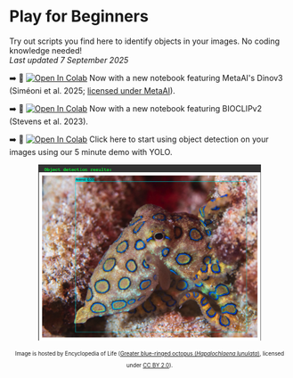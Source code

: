 # Play for Beginners 
Try out scripts you find here to identify objects in your images. No coding knowledge needed!   
*Last updated 7 September 2025*  

:arrow_right: :seedling: [![Open In Colab](https://colab.research.google.com/assets/colab-badge.svg)](https://colab.research.google.com/github/aubricot/computer_vision_with_eol_images/blob/master/play_for_beginners/dinov3_demo.ipynb) Now with a new notebook featuring MetaAI's Dinov3 (Siméoni et al. 2025; [licensed under MetaAI](https://ai.meta.com/resources/models-and-libraries/dinov3-license/?fbclid=IwZXh0bgNhZW0CMTAAYnJpZBExZ21RaE10TjdKQlRERk5lVAEee_PwlnA3G9XMBzWrtH7faFT1TZ-jcxbQgfwcdBEuwq6wdU4EbYUvq_Xe_-c_aem_eCv4c_bxKZvdRGPCeQAfMw)).

:arrow_right: :seedling: [![Open In Colab](https://colab.research.google.com/assets/colab-badge.svg)](https://colab.research.google.com/github/aubricot/computer_vision_with_eol_images/blob/master/play_for_beginners/plant_poll_generate_tags_bioclipv2.ipynb) Now with a new notebook featuring BIOCLIPv2 (Stevens et al. 2023).

:arrow_right: :seedling: [![Open In Colab](https://colab.research.google.com/assets/colab-badge.svg)](https://colab.research.google.com/github/aubricot/computer_vision_with_eol_images/blob/master/play_for_beginners/yolo_demo_v2.ipynb) Click here to start using object detection on your images using our 5 minute demo with YOLO.

<p align="center">
<a href="url"><img src="https://github.com/aubricot/computer_vision_with_eol_images/blob/master/play_for_beginners/objdet_509.67a3c831deb818de140b79d9d393a666.png" align="middle" width="400" ></a></p>   

<p align="center"> 
<sub><sup>Image is hosted by Encyclopedia of Life (<a href="[https://content.eol.org/data/media/7e/84/94/542.14577243646.jpg](https://content.eol.org/data/media/04/59/24/509.67a3c831deb818de140b79d9d393a666.jpg)">Greater blue-ringed octopus (<i>Hapalochlaena lunulata</i>)</a>, licensed under <a href="https://creativecommons.org/licenses/by/2.0">CC BY 2.0</a>).</sup></sub>
